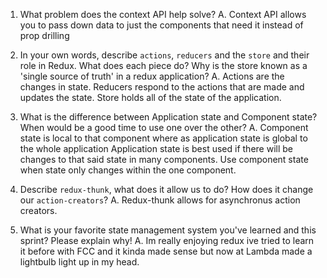 1. What problem does the context API help solve?
A. Context API allows you to pass down data to just the components that need it instead of prop drilling

1. In your own words, describe `actions`, `reducers` and the `store` and their role in Redux. What does each piece do? Why is the store known as a 'single source of truth' in a redux application?
A. Actions are the changes in state.
    Reducers respond to the actions that are made and updates the state.
    Store holds all of the state of the application.

1. What is the difference between Application state and Component state? When would be a good time to use one over the other?
A. Component state is local to that component where as application state is global to the whole application
    Application state is best used if there will be changes to that said state in many components. Use component state when state only changes within the one component.

1. Describe `redux-thunk`, what does it allow us to do? How does it change our `action-creators`?
A. Redux-thunk allows for asynchronus action creators.

1. What is your favorite state management system you've learned and this sprint? Please explain why!
A. Im really enjoying redux ive tried to learn it before with FCC and it kinda made sense but now at Lambda made a lightbulb light up in my head.

